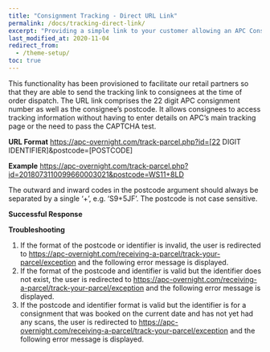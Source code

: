 ```yaml
---
title: "Consignment Tracking - Direct URL Link"
permalink: /docs/tracking-direct-link/
excerpt: "Providing a simple link to your customer allowing an APC Consignment to be tracked."
last_modified_at: 2020-11-04
redirect_from:
  - /theme-setup/
toc: true
---
```

This functionality has been provisioned to facilitate our retail partners so that they are able to send the tracking link to consignees at the time of order dispatch. The URL link comprises the 22 digit APC consignment number as well as the consignee’s postcode. It allows consignees to access tracking information without having to enter details on APC’s main tracking page or the need to pass the CAPTCHA test.

**URL Format**
https://apc-overnight.com/track-parcel.php?id=[22 DIGIT IDENTIFIER]&postcode=[POSTCODE]

**Example**
https://apc-overnight.com/track-parcel.php?id=2018073110099660003021&postcode=WS11+8LD

The outward and inward codes in the postcode argument should always be separated by a single ‘+’, e.g. ‘S9+5JF’. The postcode is not case sensitive.

**Successful Response**

**Troubleshooting**
1. If the format of the postcode or identifier is invalid, the user is redirected to https://apc-overnight.com/receiving-a-parcel/track-your-parcel/exception and the following error message is displayed.
2. If the format of the postcode and identifier is valid but the identifier does not exist, the user is redirected to https://apc-overnight.com/receiving-a-parcel/track-your-parcel/exception and the following error message is displayed.
3. If the postcode and identifier format is valid but the identifier is for a consignment that was booked on the current date and has not yet had any scans, the user is redirected to https://apc-overnight.com/receiving-a-parcel/track-your-parcel/exception and the following error message is displayed.
